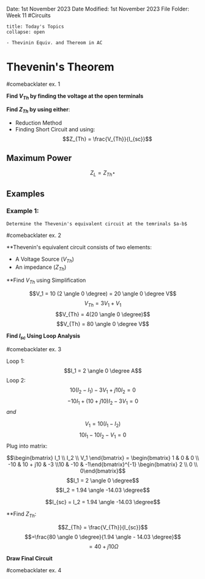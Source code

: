 Date: 1st November 2023
Date Modified: 1st November 2023
File Folder: Week 11
#Circuits

```ad-abstract
title: Today's Topics
collapse: open

- Thevinin Equiv. and Thereom in AC

```

# Thevenin's Theorem

#comebacklater ex. 1

**Find $V_{Th}$ by finding the voltage at the open terminals**

**Find $Z_{Th}$ by using either**:
- Reduction Method
- Finding Short Circuit and using: $$Z_{Th} = \frac{V_{Th}}{I_{sc}}$$
## Maximum Power

$$Z_L = Z_{Th}\star$$
## Examples

### Example 1:

```ad-question
Determine the Thevenin's equivalent circuit at the temrinals $a-b$
```

#comebacklater ex. 2

**Thevenin's equivalent circuit consists of two elements:
- A Voltage Source ($V_{Th}$)
- An impedance ($Z_{Th}$)

**Find $V_{Th}$ using Simplification

$$V_1 = 10 (2 \angle 0 \degree) = 20 \angle 0 \degree V$$
$$V_{Th} = 3V_1 + V_1$$
$$V_{Th} = 4(20 \angle 0 \degree)$$
$$V_{Th} = 80 \angle 0 \degree V$$

**Find $I_{sc}$ Using Loop Analysis**

#comebacklater ex. 3

Loop 1:
$$I_1 = 2 \angle 0 \degree A$$
Loop 2:
$$10(I_2-I_1) - 3V_1+j10I_2 = 0$$
$$-10I_1+(10+j10)I_2 -3V_1 = 0$$
*and*

$$V_1 = 10(I_1-I_2)$$
$$10I_1 - 10I_2 - V_1 = 0$$
Plug into matrix:

$$\begin{bmatrix} I_1 \\ I_2 \\ V_1 \end{bmatrix} = \begin{bmatrix} 1 & 0 & 0 \\ -10 & 10 + j10 & -3 \\10 & -10 & -1\end{bmatrix}^{-1} \begin{bmatrix} 2 \\ 0 \\ 0\end{bmatrix}$$
$$I_1 = 2 \angle 0 \degree$$
$$I_2 = 1.94 \angle -14.03 \degree$$

$$I_{sc} = I_2 = 1.94 \angle -14.03 \degree$$

**Find $Z_{Th}$:

$$Z_{Th} = \frac{V_{Th}}{I_{sc}}$$
$$=\frac{80 \angle 0 \degree}{1.94 \angle - 14.03 \degree}$$
$$=40 + j10 \Omega$$

**Draw Final Circuit**

#comebacklater ex. 4

